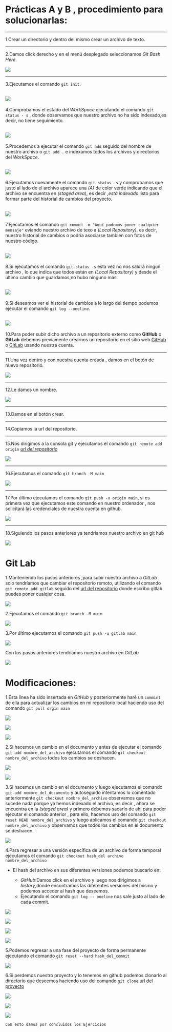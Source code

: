 # Prácticas A y B , procedimiento para solucionarlas:
---
1.Crear un directorio y dentro del mismo crear un archivo de texto.

---
2.Damos click derecho y en el menú desplegado seleccionamos _*Git Bash Here*_.

![](capturas/1.png)

---
3.Ejecutamos el comando ```git init```.

![](capturas/2.png)
---
4.Comprobamos el estado del _WorkSpace_ ejecutando el comando ```git status - s``` , donde observamos que nuestro archivo no ha sido indexado,es decir, no tiene seguimiento.

![](capturas/3.png)
---
5.Procedemos a ejecutar el comando ```git add``` seguido del nombre de nuestro archivo o ```git add .``` e indexamos todos los archivos y directorios del _WorkSpace_.

![](capturas/4.png)
---
6.Ejecutamos nuevamente el comando ```git status -s``` y comprobamos que justo al lado de el archivo aparece una _(A)_ de color verde indicando que el archivo se encuentra en _(staged area)_, es decir ,_está indexado_ listo para formar parte del historial de cambios del proyecto.

![](capturas/5.png)
---
7.Ejecutamos el comando  ```git commit -m "Aquí podemos poner cualquier mensaje"``` eviando nuestro archivo de texo a _(Local Repository)_, es decir, nuestro historial de cambios o podría asociarse también con fotos de nuestro código.

![](capturas/6.png)
---
8.Si ejecutamos el comando ```git status -s``` esta vez no nos saldrá ningún archivo , lo que indica que todos están en _(Local Repository)_ y desde el último cambio que guardamos,no hubo ninguno más.

![](capturas/8.png)
---
9.Si deseamos ver el historial de cambios a lo largo del tiempo podemos ejecutar el comando ```git log --oneline```.

![](capturas/9.png)
---
10.Para poder subir dicho archivo a un repositorio externo como __GitHub__ o __GitLab__ debemos previamente crearnos un repositorio en el sitio web [GitHub](https://github.com/) o [GitLab](https://gitlab.com/) usando nuestra cuenta.

---
11.Una vez dentro y con nuestra cuenta creada , damos en el botón de nuevo repositorio.

![](capturas/10.png)

---
12.Le damos un nombre.

![](capturas/11.png)

---
13.Damos en el botón crear.


---
14.Copiamos la url del repositorio.



---
15.Nos dirigimos a la consola git y ejecutamos el comando ```git remote add origin``` _[url del repositorio](https://github.com/MRodriguezValdes/Ejercicios-A-y-B.git)_

![](capturas/13.png)

---
16.Ejecutamos el comando ```git branch -M main```

![](capturas/14.png)


---
17.Por último ejecutamos el comando ```git push -u origin main```, si es primera vez que ejecutamos este comando en nuestro ordenador , nos solicitará las credenciales de nuestra cuenta en github.

![](capturas/15.png)


---
18.Siguiendo los pasos anteriores ya tendríamos nuestro archivo en git hub 

![](capturas/16.png)


# Git Lab

1.Manteniendo los pasos anteriores ,para subir nuestro archivo a _GitLab_ solo tendríamos que cambiar el repositorio remoto, utilizando el comando ```git remote add gitlab``` seguido del [url del repositorio](https://gitlab.com/MarcosRdguez/ejercicios-a-y-b.git) donde escribo gitlab puedes poner cualqier cosa.

![](capturas/1g.png)

2.Ejecutamos el comando ```git branch -M main```

![](capturas/2g.png)

3.Por último ejecutamos el comando ```git push -u gitlab main```

![](capturas/3g.png)

Con los pasos anteriores tendríamos nuestro archivo en _GitLab_

![](capturas/4g.png)

# Modificaciones:
1.Esta línea ha sido insertada en _GitHub_ y posteriormente haré un ```commint``` de ella para actualizar los cambios en mi repositorio local haciendo uso del comando ```git pull orgin main ```

![](capturas/1m.png)

![](capturas/2m.png)


![](capturas/3m.png)

2.Si hacemos un cambio en el documento y antes de ejecutar el comando ```git add nombre_del_archivo``` ejecutamos el comando ```git checkout nombre_del_archivo``` todos los cambios se deshacen.

![](capturas/4m.png)

![](capturas/5m.png)

3.Si hacemos un cambio en el documento y luego ejecutamos el comando ```git add nombre_del_documento``` y autoseguido intentamos lo comentado anteriormente ```git checkout nombre_del_archivo``` observamos que no sucede nada porque ya hemos indexado el archivo, es decir , ahora se encuentra en la _(staged area)_ y primero debemos sacarlo de ahí para poder ejecutar el comando anterior , para ello, hacemos uso del comando ```git reset HEAD nombre_del_archivo``` y luego aplicamos el comando ```git checkout nombre_del_archivo``` y observamos que todos los cambios en el documento se deshacen.


![](capturas/6m.png)

4.Para regresar a una versión específica de un archivo de forma temporal ejecutamos el comando ```git checkout hash_del archivo nombre_del_archivo```

- El hash del archivo en sus diferentes versiones podemos buscarlo en:
    
    - _GitHub_:Damos click en el archivo y luego nos dirigimos a _history_,donde encontramos las diferentes versiones del mismo y podemos acceder al hash que deseemos.
    - Ejecutando el comando ```git log -- oneline``` nos sale justo al lado de cada commit.



![](capturas/7m.PNG)


![](capturas/8m.PNG)


![](capturas/9m.PNG)


![](capturas/10m.png)

5.Podemos regresar a una fase del proyecto de forma permanente ejecutando el comando ```git reset --hard hash_del_commit```

![](capturas/11m.png)

6.Si perdemos nuestro proyecto y lo tenemos en github podemos clonarlo al directorio que deseemos haciendo uso del comando ```git clone``` [url del proyecto](https://github.com/MRodriguezValdes/Ejercicios-A-y-B.git)

![](capturas/12m.png)


![](capturas/13m.png)


![](capturas/14m.png)

```Con esto damos por concluidos los Ejercicios```